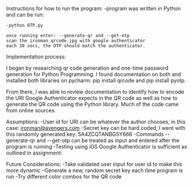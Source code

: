 Instructions for how to run the program:
-program was written in Python and can be run:

    -python OTP.py
    
    once running enter: --generate-qr and --get-otp
    scan the ironman_qrcode.jpg with google authenticator
    each 30 secs, the OTP should match the authenticator.

Implementation process:

I began by researching qr code generation and one-time password generation for Python Programming.
I found documentation on both and installed both libraries on pycharm: pip install qrcode 
and pip install pyotp.

From there, I was able to review documentation to identify how to encode the URI Google Authenticator expects
in the QR code as well as how to generate the QR code using the Python library. Much of the code
came from online sources.


Assumptions:
-User id for URI can be whatever the author chooses, in this case: ironman@avengers.com
-Secret key can be hard coded, I went with this randomly generated key: 5A4ZCQTANBGSY666
-Commands --generate-qr and --get-otp can be treated as input and entered after the program is running
-Testing using iOS Google Authenticator is sufficient as outlined in assignment: 

Future Considerations:
-Take validated user input for user id to make this more dynamic
-Generate a new, random secret key each time program is run
-Try different color combos for the QR code